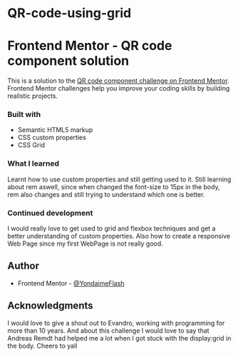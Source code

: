 # QR-code-using-grid

# Frontend Mentor - QR code component solution

This is a solution to the [QR code component challenge on Frontend Mentor](https://www.frontendmentor.io/challenges/qr-code-component-iux_sIO_H). Frontend Mentor challenges help you improve your coding skills by building realistic projects. 



### Built with

- Semantic HTML5 markup
- CSS custom properties
- CSS Grid



### What I learned

Learnt how to use custom properties and still getting used to it.
Still learning about rem aswell, since when changed the font-size to 15px in the body, rem also changes and still trying to understand which one is better.


### Continued development

I would really love to get used to grid and flexbox techniques and get a better understanding of custom properties.
Also how to create a responsive Web Page since my first WebPage is not really good.


## Author

- Frontend Mentor - [@YondaimeFlash](https://www.frontendmentor.io/profile/YondaimeFlash)



## Acknowledgments

I would love to give a shout out to Evandro, working with programming for more than 10 years.
And about this challenge I would love to say that Andreas Remdt had helped me a lot when I got stuck with the display:grid in the body.
Cheers to yall
